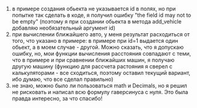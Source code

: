 1) в примере создания обьекта не указывается id в полях, но при попытке так сделать в коде, я получил ошибку "the field id may not to be empty" (поэтому я при создании обьекта в метода add_vehicle добавляю необязательный аргумент id)
2) при вычислении ближайшего авто, у меня результат расходиться от того, что указано в примере:
в примере при id=1 выдается один обьект, а в моем случае - другой. Можно сказать, что я допускаю ошибку, но, мои функции вычисления расстояния совпадают с теми, что в примере и при сравнении ближайших машин, я получаю другую машину (функцию для рассчета растояния я сверел с калькуляторами - все сходиться, поэтому оставил текущий вариант, ибо думаю, что все сделал правильно)
3) не знаю, можно было ли пользоваться math и Decimals, но я решил не рисковать и написал всю формулу гаверсинуса с нуля. Это была правда интересно, за что спасибо!
